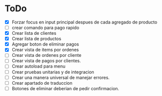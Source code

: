 # ToDo

* [X] Forzar focus en input principal despues de cada agregado de producto
* [ ] crear comando para pago rapido
* [X] Crear lista de clientes
* [X] Crear lista de productos
* [X] Agregar boton de eliminar pagos
* [X] Crear vista de items por ordenes
* [ ] Crear vista de ordenes por cliente
* [ ] Crear vista de pagos por clientes.
* [ ] Crear autoload para menu
* [ ] Crear pruebas unitarias y de integracion
* [ ] Crear una manera universal de manejar errores.
* [ ] Crear apartado de traduccion
* [ ] Botones de eliminar deberian de pedir confirmacion.
